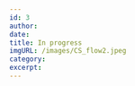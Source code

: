 ```yaml
--- 
id: 3
author: 
date: 
title: In progress
imgURL: /images/CS_flow2.jpeg
category: 
excerpt:
---
```

